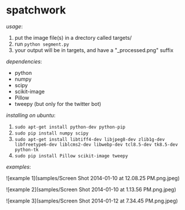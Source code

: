 spatchwork
==========

_usage_:

1. put the image file(s) in a drectory called targets/
2. run `python segment.py`
3. your output will be in targets, and have a "_processed.png" suffix

_dependencies_:

* python
* numpy
* scipy
* scikit-image
* Pillow
* tweepy (but only for the twitter bot)

_installing on ubuntu_:

1. `sudo apt-get install python-dev python-pip`
2. `sudo pip install numpy scipy`
3. `sudo apt-get install libtiff4-dev libjpeg8-dev zlib1g-dev libfreetype6-dev liblcms2-dev libwebp-dev tcl8.5-dev tk8.5-dev python-tk`
4. `sudo pip install Pillow scikit-image tweepy`

_examples_:

![example 1](samples/Screen Shot 2014-01-10 at 12.08.25 PM.png.jpeg)

![example 2](samples/Screen Shot 2014-01-10 at 1.13.56 PM.png.jpeg)

![example 3](samples/Screen Shot 2014-01-12 at 7.34.45 PM.png.jpeg)
